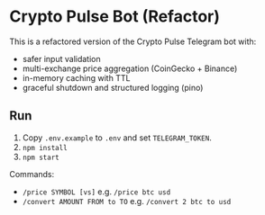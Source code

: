 # Crypto Pulse Bot (Refactor)

This is a refactored version of the Crypto Pulse Telegram bot with:
- safer input validation
- multi-exchange price aggregation (CoinGecko + Binance)
- in-memory caching with TTL
- graceful shutdown and structured logging (pino)

## Run
1. Copy `.env.example` to `.env` and set `TELEGRAM_TOKEN`.
2. `npm install`
3. `npm start`

Commands:
- `/price SYMBOL [vs]` e.g. `/price btc usd`
- `/convert AMOUNT FROM to TO` e.g. `/convert 2 btc to usd`
